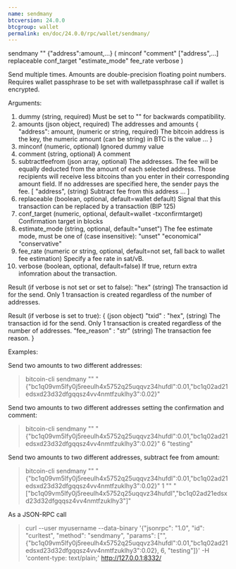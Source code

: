 ```yaml
---
name: sendmany
btcversion: 24.0.0
btcgroup: wallet
permalink: en/doc/24.0.0/rpc/wallet/sendmany/
---
```


sendmany "" {"address":amount,...} ( minconf "comment" ["address",...] replaceable conf_target "estimate_mode" fee_rate verbose )

Send multiple times. Amounts are double-precision floating point numbers.
Requires wallet passphrase to be set with walletpassphrase call if wallet is encrypted.

Arguments:
1. dummy                     (string, required) Must be set to "" for backwards compatibility.
2. amounts                   (json object, required) The addresses and amounts
     {
       "address": amount,    (numeric or string, required) The bitcoin address is the key, the numeric amount (can be string) in BTC is the value
       ...
     }
3. minconf                   (numeric, optional) Ignored dummy value
4. comment                   (string, optional) A comment
5. subtractfeefrom           (json array, optional) The addresses.
                             The fee will be equally deducted from the amount of each selected address.
                             Those recipients will receive less bitcoins than you enter in their corresponding amount field.
                             If no addresses are specified here, the sender pays the fee.
     [
       "address",            (string) Subtract fee from this address
       ...
     ]
6. replaceable               (boolean, optional, default=wallet default) Signal that this transaction can be replaced by a transaction (BIP 125)
7. conf_target               (numeric, optional, default=wallet -txconfirmtarget) Confirmation target in blocks
8. estimate_mode             (string, optional, default="unset") The fee estimate mode, must be one of (case insensitive):
                             "unset"
                             "economical"
                             "conservative"
9. fee_rate                  (numeric or string, optional, default=not set, fall back to wallet fee estimation) Specify a fee rate in sat/vB.
10. verbose                  (boolean, optional, default=false) If true, return extra infomration about the transaction.

Result (if verbose is not set or set to false):
"hex"    (string) The transaction id for the send. Only 1 transaction is created regardless of
         the number of addresses.

Result (if verbose is set to true):
{                          (json object)
  "txid" : "hex",          (string) The transaction id for the send. Only 1 transaction is created regardless of
                           the number of addresses.
  "fee_reason" : "str"     (string) The transaction fee reason.
}

Examples:

Send two amounts to two different addresses:
> bitcoin-cli sendmany "" "{\"bc1q09vm5lfy0j5reeulh4x5752q25uqqvz34hufdl\":0.01,\"bc1q02ad21edsxd23d32dfgqqsz4vv4nmtfzuklhy3\":0.02}"

Send two amounts to two different addresses setting the confirmation and comment:
> bitcoin-cli sendmany "" "{\"bc1q09vm5lfy0j5reeulh4x5752q25uqqvz34hufdl\":0.01,\"bc1q02ad21edsxd23d32dfgqqsz4vv4nmtfzuklhy3\":0.02}" 6 "testing"

Send two amounts to two different addresses, subtract fee from amount:
> bitcoin-cli sendmany "" "{\"bc1q09vm5lfy0j5reeulh4x5752q25uqqvz34hufdl\":0.01,\"bc1q02ad21edsxd23d32dfgqqsz4vv4nmtfzuklhy3\":0.02}" 1 "" "[\"bc1q09vm5lfy0j5reeulh4x5752q25uqqvz34hufdl\",\"bc1q02ad21edsxd23d32dfgqqsz4vv4nmtfzuklhy3\"]"

As a JSON-RPC call
> curl --user myusername --data-binary '{"jsonrpc": "1.0", "id": "curltest", "method": "sendmany", "params": ["", {"bc1q09vm5lfy0j5reeulh4x5752q25uqqvz34hufdl":0.01,"bc1q02ad21edsxd23d32dfgqqsz4vv4nmtfzuklhy3":0.02}, 6, "testing"]}' -H 'content-type: text/plain;' http://127.0.0.1:8332/


